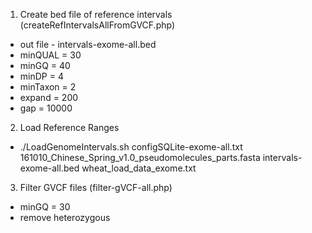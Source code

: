 1. Create bed file of reference intervals (createRefIntervalsAllFromGVCF.php)
* out file - intervals-exome-all.bed
* minQUAL = 30
* minGQ = 40
* minDP = 4
* minTaxon = 2
* expand = 200
* gap = 10000

2. Load Reference Ranges
* ./LoadGenomeIntervals.sh configSQLite-exome-all.txt 161010_Chinese_Spring_v1.0_pseudomolecules_parts.fasta intervals-exome-all.bed wheat_load_data_exome.txt

3. Filter GVCF files (filter-gVCF-all.php)
* minGQ = 30
* remove heterozygous
